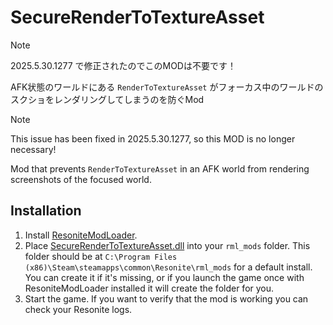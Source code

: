 # SecureRenderToTextureAsset

> [!NOTE]
> 2025.5.30.1277 で修正されたのでこのMODは不要です！

AFK状態のワールドにある `RenderToTextureAsset` がフォーカス中のワールドのスクショをレンダリングしてしまうのを防ぐMod


> [!NOTE]
> This issue has been fixed in 2025.5.30.1277, so this MOD is no longer necessary!

Mod that prevents `RenderToTextureAsset` in an AFK world from rendering screenshots of the focused world.

## Installation
1. Install [ResoniteModLoader](https://github.com/resonite-modding-group/ResoniteModLoader).
2. Place [SecureRenderToTextureAsset.dll](https://github.com/hantabaru1014/SecureRenderToTextureAsset/releases/latest/download/SecureRenderToTextureAsset.dll) into your `rml_mods` folder. This folder should be at `C:\Program Files (x86)\Steam\steamapps\common\Resonite\rml_mods` for a default install. You can create it if it's missing, or if you launch the game once with ResoniteModLoader installed it will create the folder for you.
3. Start the game. If you want to verify that the mod is working you can check your Resonite logs.

